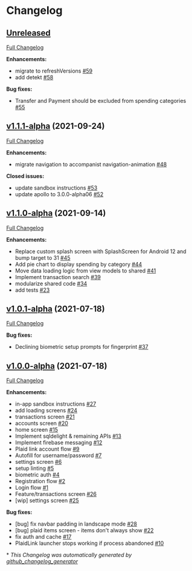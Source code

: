 # Changelog

## [Unreleased](https://github.com/ruffCode/yaba-kmm/releases/tag/HEAD)

[Full Changelog](https://github.com/ruffcode/yaba-kmm/compare/v1.1.1-alpha...HEAD)

**Enhancements:**

- migrate to refreshVersions [\#59](https://github.com/ruffCode/yaba-kmm/issues/59)
- add detekt [\#58](https://github.com/ruffCode/yaba-kmm/issues/58)

**Bug fixes:**

- Transfer and Payment should be excluded from spending categories [\#55](https://github.com/ruffCode/yaba-kmm/issues/55)

## [v1.1.1-alpha](https://github.com/ruffCode/yaba-kmm/releases/tag/v1.1.1-alpha) (2021-09-24)

[Full Changelog](https://github.com/ruffcode/yaba-kmm/compare/v1.1.0-alpha...v1.1.1-alpha)

**Enhancements:**

- migrate navigation to accompanist navigation-animation [\#48](https://github.com/ruffCode/yaba-kmm/issues/48)

**Closed issues:**

- update sandbox instructions [\#53](https://github.com/ruffCode/yaba-kmm/issues/53)
- update apollo to 3.0.0-alpha06 [\#52](https://github.com/ruffCode/yaba-kmm/issues/52)

## [v1.1.0-alpha](https://github.com/ruffCode/yaba-kmm/releases/tag/v1.1.0-alpha) (2021-09-14)

[Full Changelog](https://github.com/ruffcode/yaba-kmm/compare/v1.0.1-alpha...v1.1.0-alpha)

**Enhancements:**

- Replace custom splash screen with SplashScreen for Android 12 and bump target to 31 [\#45](https://github.com/ruffCode/yaba-kmm/issues/45)
- Add pie chart to display spending by category [\#44](https://github.com/ruffCode/yaba-kmm/issues/44)
- Move data loading logic from view models to shared [\#41](https://github.com/ruffCode/yaba-kmm/issues/41)
- Implement transaction search [\#39](https://github.com/ruffCode/yaba-kmm/issues/39)
- modularize shared code [\#34](https://github.com/ruffCode/yaba-kmm/issues/34)
- add tests [\#23](https://github.com/ruffCode/yaba-kmm/issues/23)

## [v1.0.1-alpha](https://github.com/ruffCode/yaba-kmm/releases/tag/v1.0.1-alpha) (2021-07-18)

[Full Changelog](https://github.com/ruffcode/yaba-kmm/compare/v1.0.0-alpha...v1.0.1-alpha)

**Bug fixes:**

- Declining biometric setup prompts for fingerprint [\#37](https://github.com/ruffCode/yaba-kmm/issues/37)

## [v1.0.0-alpha](https://github.com/ruffCode/yaba-kmm/releases/tag/v1.0.0-alpha) (2021-07-18)

[Full Changelog](https://github.com/ruffcode/yaba-kmm/compare/3252bdea4e7d1ed0ca02f2c12ca5d9c59de230b5...v1.0.0-alpha)

**Enhancements:**

- in-app sandbox instructions [\#27](https://github.com/ruffCode/yaba-kmm/issues/27)
- add loading screens [\#24](https://github.com/ruffCode/yaba-kmm/issues/24)
- transactions screen [\#21](https://github.com/ruffCode/yaba-kmm/issues/21)
- accounts screen [\#20](https://github.com/ruffCode/yaba-kmm/issues/20)
- home screen [\#15](https://github.com/ruffCode/yaba-kmm/issues/15)
- Implement sqldelight & remaining APIs [\#13](https://github.com/ruffCode/yaba-kmm/issues/13)
- Implement firebase messaging [\#12](https://github.com/ruffCode/yaba-kmm/issues/12)
- Plaid link account flow [\#9](https://github.com/ruffCode/yaba-kmm/issues/9)
- Autofill for username/password [\#7](https://github.com/ruffCode/yaba-kmm/issues/7)
- settings screen [\#6](https://github.com/ruffCode/yaba-kmm/issues/6)
- setup linting [\#5](https://github.com/ruffCode/yaba-kmm/issues/5)
- biometric auth [\#4](https://github.com/ruffCode/yaba-kmm/issues/4)
- Registration flow [\#2](https://github.com/ruffCode/yaba-kmm/issues/2)
- Login flow [\#1](https://github.com/ruffCode/yaba-kmm/issues/1)
- Feature/transactions screen [\#26](https://github.com/ruffCode/yaba-kmm/pull/26)
- \[wip\] settings screen [\#25](https://github.com/ruffCode/yaba-kmm/pull/25)

**Bug fixes:**

- \[bug\] fix navbar padding in landscape mode [\#28](https://github.com/ruffCode/yaba-kmm/issues/28)
- \[bug\] plaid items screen - items don't always show [\#22](https://github.com/ruffCode/yaba-kmm/issues/22)
- fix auth and cache [\#17](https://github.com/ruffCode/yaba-kmm/issues/17)
- PlaidLink launcher stops working if process abandoned [\#10](https://github.com/ruffCode/yaba-kmm/issues/10)



\* *This Changelog was automatically generated by [github_changelog_generator](https://github.com/github-changelog-generator/github-changelog-generator)*
